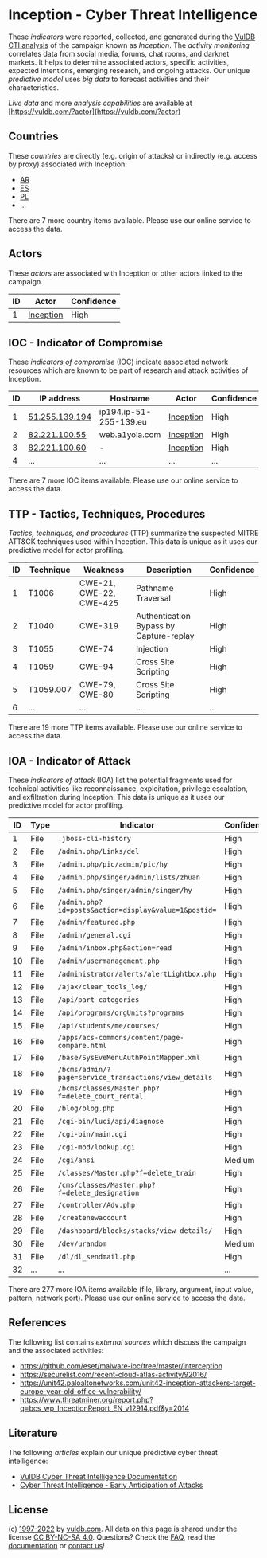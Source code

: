 # Inception - Cyber Threat Intelligence

These _indicators_ were reported, collected, and generated during the [VulDB CTI analysis](https://vuldb.com/?kb.cti) of the campaign known as _Inception_. The _activity monitoring_ correlates data from social media, forums, chat rooms, and darknet markets. It helps to determine associated actors, specific activities, expected intentions, emerging research, and ongoing attacks. Our unique _predictive model_ uses _big data_ to forecast activities and their characteristics.

_Live data_ and more _analysis capabilities_ are available at [https://vuldb.com/?actor](https://vuldb.com/?actor)

## Countries

These _countries_ are directly (e.g. origin of attacks) or indirectly (e.g. access by proxy) associated with Inception:

* [AR](https://vuldb.com/?country.ar)
* [ES](https://vuldb.com/?country.es)
* [PL](https://vuldb.com/?country.pl)
* ...

There are 7 more country items available. Please use our online service to access the data.

## Actors

These _actors_ are associated with Inception or other actors linked to the campaign.

ID | Actor | Confidence
-- | ----- | ----------
1 | [Inception](https://vuldb.com/?actor.inception) | High

## IOC - Indicator of Compromise

These _indicators of compromise_ (IOC) indicate associated network resources which are known to be part of research and attack activities of Inception.

ID | IP address | Hostname | Actor | Confidence
-- | ---------- | -------- | ----- | ----------
1 | [51.255.139.194](https://vuldb.com/?ip.51.255.139.194) | ip194.ip-51-255-139.eu | [Inception](https://vuldb.com/?actor.inception) | High
2 | [82.221.100.55](https://vuldb.com/?ip.82.221.100.55) | web.a1yola.com | [Inception](https://vuldb.com/?actor.inception) | High
3 | [82.221.100.60](https://vuldb.com/?ip.82.221.100.60) | - | [Inception](https://vuldb.com/?actor.inception) | High
4 | ... | ... | ... | ...

There are 7 more IOC items available. Please use our online service to access the data.

## TTP - Tactics, Techniques, Procedures

_Tactics, techniques, and procedures_ (TTP) summarize the suspected MITRE ATT&CK techniques used within Inception. This data is unique as it uses our predictive model for actor profiling.

ID | Technique | Weakness | Description | Confidence
-- | --------- | -------- | ----------- | ----------
1 | T1006 | CWE-21, CWE-22, CWE-425 | Pathname Traversal | High
2 | T1040 | CWE-319 | Authentication Bypass by Capture-replay | High
3 | T1055 | CWE-74 | Injection | High
4 | T1059 | CWE-94 | Cross Site Scripting | High
5 | T1059.007 | CWE-79, CWE-80 | Cross Site Scripting | High
6 | ... | ... | ... | ...

There are 19 more TTP items available. Please use our online service to access the data.

## IOA - Indicator of Attack

These _indicators of attack_ (IOA) list the potential fragments used for technical activities like reconnaissance, exploitation, privilege escalation, and exfiltration during Inception. This data is unique as it uses our predictive model for actor profiling.

ID | Type | Indicator | Confidence
-- | ---- | --------- | ----------
1 | File | `.jboss-cli-history` | High
2 | File | `/admin.php/Links/del` | High
3 | File | `/admin.php/pic/admin/pic/hy` | High
4 | File | `/admin.php/singer/admin/lists/zhuan` | High
5 | File | `/admin.php/singer/admin/singer/hy` | High
6 | File | `/admin.php?id=posts&action=display&value=1&postid=` | High
7 | File | `/admin/featured.php` | High
8 | File | `/admin/general.cgi` | High
9 | File | `/admin/inbox.php&action=read` | High
10 | File | `/admin/usermanagement.php` | High
11 | File | `/administrator/alerts/alertLightbox.php` | High
12 | File | `/ajax/clear_tools_log/` | High
13 | File | `/api/part_categories` | High
14 | File | `/api/programs/orgUnits?programs` | High
15 | File | `/api/students/me/courses/` | High
16 | File | `/apps/acs-commons/content/page-compare.html` | High
17 | File | `/base/SysEveMenuAuthPointMapper.xml` | High
18 | File | `/bcms/admin/?page=service_transactions/view_details` | High
19 | File | `/bcms/classes/Master.php?f=delete_court_rental` | High
20 | File | `/blog/blog.php` | High
21 | File | `/cgi-bin/luci/api/diagnose` | High
22 | File | `/cgi-bin/main.cgi` | High
23 | File | `/cgi-mod/lookup.cgi` | High
24 | File | `/cgi/ansi` | Medium
25 | File | `/classes/Master.php?f=delete_train` | High
26 | File | `/cms/classes/Master.php?f=delete_designation` | High
27 | File | `/controller/Adv.php` | High
28 | File | `/createnewaccount` | High
29 | File | `/dashboard/blocks/stacks/view_details/` | High
30 | File | `/dev/urandom` | Medium
31 | File | `/dl/dl_sendmail.php` | High
32 | ... | ... | ...

There are 277 more IOA items available (file, library, argument, input value, pattern, network port). Please use our online service to access the data.

## References

The following list contains _external sources_ which discuss the campaign and the associated activities:

* https://github.com/eset/malware-ioc/tree/master/interception
* https://securelist.com/recent-cloud-atlas-activity/92016/
* https://unit42.paloaltonetworks.com/unit42-inception-attackers-target-europe-year-old-office-vulnerability/
* https://www.threatminer.org/report.php?q=bcs_wp_InceptionReport_EN_v12914.pdf&y=2014

## Literature

The following _articles_ explain our unique predictive cyber threat intelligence:

* [VulDB Cyber Threat Intelligence Documentation](https://vuldb.com/?kb.cti)
* [Cyber Threat Intelligence - Early Anticipation of Attacks](https://www.scip.ch/en/?labs.20201022)

## License

(c) [1997-2022](https://vuldb.com/?kb.changelog) by [vuldb.com](https://vuldb.com/?kb.about). All data on this page is shared under the license [CC BY-NC-SA 4.0](https://creativecommons.org/licenses/by-nc-sa/4.0/). Questions? Check the [FAQ](https://vuldb.com/?kb.faq), read the [documentation](https://vuldb.com/?kb) or [contact us](https://vuldb.com/?contact)!
